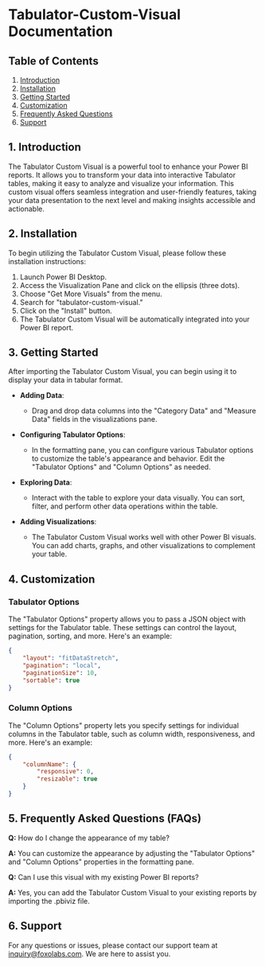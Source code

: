 # Tabulator-Custom-Visual Documentation

## Table of Contents
1. [Introduction](#1-introduction)
2. [Installation](#2-installation)
3. [Getting Started](#3-getting-started)
4. [Customization](#4-customization)
5. [Frequently Asked Questions](#5-frequently-asked-questions)
6. [Support](#6-support)

## 1. Introduction

The Tabulator Custom Visual is a powerful tool to enhance your Power BI reports. It allows you to transform your data into interactive Tabulator tables, making it easy to analyze and visualize your information. This custom visual offers seamless integration and user-friendly features, taking your data presentation to the next level and making insights accessible and actionable.

## 2. Installation

To begin utilizing the Tabulator Custom Visual, please follow these installation instructions:

1. Launch Power BI Desktop.
2. Access the Visualization Pane and click on the ellipsis (three dots).
3. Choose "Get More Visuals" from the menu.
4. Search for "tabulator-custom-visual."
5. Click on the "Install" button.
6. The Tabulator Custom Visual will be automatically integrated into your Power BI report.

## 3. Getting Started

After importing the Tabulator Custom Visual, you can begin using it to display your data in tabular format.

- **Adding Data**:
  - Drag and drop data columns into the "Category Data" and "Measure Data" fields in the visualizations pane.

- **Configuring Tabulator Options**:
  - In the formatting pane, you can configure various Tabulator options to customize the table's appearance and behavior. Edit the "Tabulator Options" and "Column Options" as needed.

- **Exploring Data**:
  - Interact with the table to explore your data visually. You can sort, filter, and perform other data operations within the table.

- **Adding Visualizations**:
  - The Tabulator Custom Visual works well with other Power BI visuals. You can add charts, graphs, and other visualizations to complement your table.

## 4. Customization

### Tabulator Options

The "Tabulator Options" property allows you to pass a JSON object with settings for the Tabulator table. These settings can control the layout, pagination, sorting, and more. Here's an example:

```json
{
    "layout": "fitDataStretch",
    "pagination": "local",
    "paginationSize": 10,
    "sortable": true
}
```

### Column Options

The "Column Options" property lets you specify settings for individual columns in the Tabulator table, such as column width, responsiveness, and more. Here's an example:

```json
{
    "columnName": {
        "responsive": 0,
        "resizable": true
    }
}
```
## 5. Frequently Asked Questions (FAQs)

**Q:** How do I change the appearance of my table?

**A:** You can customize the appearance by adjusting the "Tabulator Options" and "Column Options" properties in the formatting pane.

**Q:** Can I use this visual with my existing Power BI reports?

**A:** Yes, you can add the Tabulator Custom Visual to your existing reports by importing the .pbiviz file.

## 6. Support

For any questions or issues, please contact our support team at [inquiry@foxolabs.com](mailto:inquiry@foxolabs.com). We are here to assist you.



